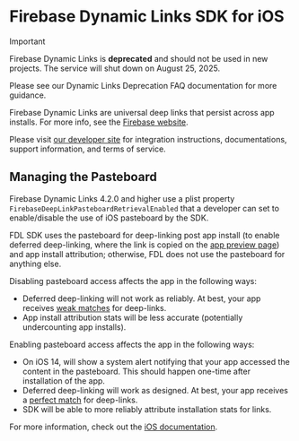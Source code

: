 # Firebase Dynamic Links SDK for iOS

> [!IMPORTANT]
> Firebase Dynamic Links is **deprecated** and should not be used in new projects. The service will shut down on August 25, 2025.
>
> Please see our Dynamic Links Deprecation FAQ documentation for more guidance.

Firebase Dynamic Links are universal deep links that persist across app installs.
For more info, see the [Firebase website](https://firebase.google.com/products/dynamic-links).

Please visit [our developer site](https://firebase.google.com/docs/dynamic-links/) for integration
instructions, documentations, support information, and terms of service.

## Managing the Pasteboard

Firebase Dynamic Links 4.2.0 and higher use a plist property
`FirebaseDeepLinkPasteboardRetrievalEnabled` that a developer can set to enable/disable the use of
iOS pasteboard by the SDK.

FDL SDK uses the pasteboard for deep-linking post app install (to enable deferred deep-linking,
where the link is copied on the
[app preview page](https://firebase.google.com/docs/dynamic-links/link-previews#app_preview_pages))
and app install attribution; otherwise, FDL does not use the pasteboard for anything else.

Disabling pasteboard access affects the app in the following ways:
* Deferred deep-linking will not work as reliably.  At best, your app receives
[weak matches](https://firebase.google.com/docs/reference/unity/namespace/firebase/dynamic-links#linkmatchstrength)
for deep-links.
* App install attribution stats will be less accurate (potentially undercounting app installs).

Enabling pasteboard access affects the app in the following ways:
* On iOS 14, will show a system alert notifying that your app accessed the content in the
pasteboard. This should happen one-time after installation of the app.
* Deferred deep-linking will work as designed.  At best, your app receives a
[perfect match](https://firebase.google.com/docs/reference/unity/namespace/firebase/dynamic-links#linkmatchstrength)
for deep-links.
* SDK will be able to more reliably attribute installation stats for links.

For more information, check out the
[iOS documentation](https://firebase.google.com/docs/dynamic-links/ios/receive).
